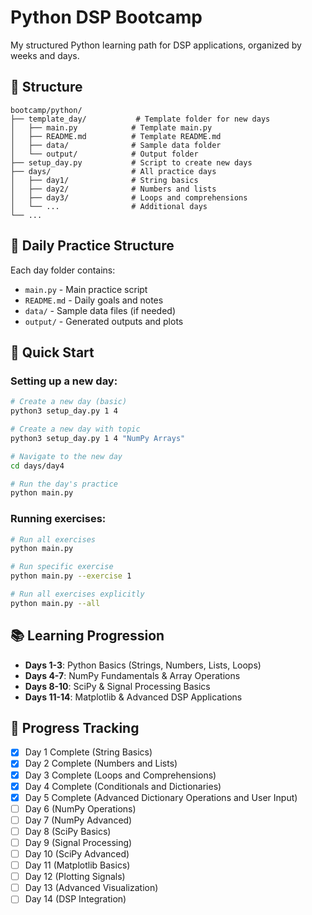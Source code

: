 # Python DSP Bootcamp

My structured Python learning path for DSP applications, organized by weeks and days.

## 📁 Structure

```
bootcamp/python/
├── template_day/           # Template folder for new days
│   ├── main.py            # Template main.py
│   ├── README.md          # Template README.md
│   ├── data/              # Sample data folder
│   └── output/            # Output folder
├── setup_day.py           # Script to create new days
├── days/                  # All practice days
│   ├── day1/              # String basics
│   ├── day2/              # Numbers and lists
│   ├── day3/              # Loops and comprehensions
│   └── ...                # Additional days
└── ...
```

## 🎯 Daily Practice Structure

Each day folder contains:
- `main.py` - Main practice script
- `README.md` - Daily goals and notes
- `data/` - Sample data files (if needed)
- `output/` - Generated outputs and plots

## 🚀 Quick Start

### Setting up a new day:
```bash
# Create a new day (basic)
python3 setup_day.py 1 4

# Create a new day with topic
python3 setup_day.py 1 4 "NumPy Arrays"

# Navigate to the new day
cd days/day4

# Run the day's practice
python main.py
```

### Running exercises:
```bash
# Run all exercises
python main.py

# Run specific exercise
python main.py --exercise 1

# Run all exercises explicitly
python main.py --all
```

## 📚 Learning Progression

- **Days 1-3**: Python Basics (Strings, Numbers, Lists, Loops)
- **Days 4-7**: NumPy Fundamentals & Array Operations
- **Days 8-10**: SciPy & Signal Processing Basics
- **Days 11-14**: Matplotlib & Advanced DSP Applications

## 📝 Progress Tracking

- [x] Day 1 Complete (String Basics)
- [x] Day 2 Complete (Numbers and Lists)
- [x] Day 3 Complete (Loops and Comprehensions)
- [x] Day 4 Complete (Conditionals and Dictionaries)
- [x] Day 5 Complete (Advanced Dictionary Operations and User Input)
- [ ] Day 6 (NumPy Operations)
- [ ] Day 7 (NumPy Advanced)
- [ ] Day 8 (SciPy Basics)
- [ ] Day 9 (Signal Processing)
- [ ] Day 10 (SciPy Advanced)
- [ ] Day 11 (Matplotlib Basics)
- [ ] Day 12 (Plotting Signals)
- [ ] Day 13 (Advanced Visualization)
- [ ] Day 14 (DSP Integration)
